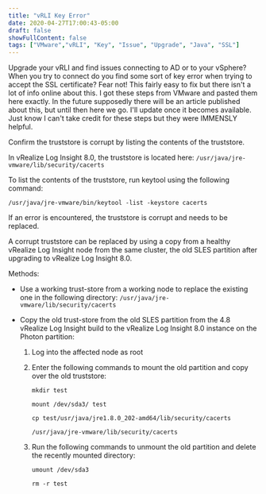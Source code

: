 ```yaml
---
title: "vRLI Key Error"
date: 2020-04-27T17:00:43-05:00
draft: false
showFullContent: false
tags: ["VMware","vRLI", "Key", "Issue", "Upgrade", "Java", "SSL"]
---
```


Upgrade your vRLI and find issues connecting to AD or to your vSphere? When you try to connect do you find some sort of key error when trying to accept the SSL certificate? Fear not! This fairly easy to fix but there isn't a lot of info online about this. I got these steps from VMware and pasted them here exactly. In the future supposedly there will be an article published about this, but until then here we go. I'll update once it becomes available. Just know I can't take credit for these steps but they were IMMENSLY helpful. 

Confirm the truststore is corrupt by listing the contents of the truststore.

In vRealize Log Insight 8.0, the truststore is located here:
```/usr/java/jre-vmware/lib/security/cacerts```

To list the contents of the truststore, run keytool using the following command:

```/usr/java/jre-vmware/bin/keytool -list -keystore cacerts```

If an error is encountered, the truststore is corrupt and needs to be replaced.

A corrupt truststore can be replaced by using a copy from a healthy vRealize Log Insight node from the same cluster, the old SLES partition after upgrading to vRealize Log Insight 8.0. 

Methods:
- Use a working trust-store from a working node to replace the existing one in the following directory:
```/usr/java/jre-vmware/lib/security/cacerts```

- Copy the old trust-store from the old SLES partition from the 4.8 vRealize Log Insight build to the vRealize Log Insight 8.0 instance on the Photon partition:
	1. Log into the affected node as root
	2. Enter the following commands to mount the old partition and copy over the old truststore:

		```mkdir test```

		```mount /dev/sda3/ test```

		```cp test/usr/java/jre1.8.0_202-amd64/lib/security/cacerts```

		```/usr/java/jre-vmware/lib/security/cacerts```
	
	3. Run the following commands to unmount the old partition and delete the recently mounted directory:

		```umount /dev/sda3```

		```rm -r test```

